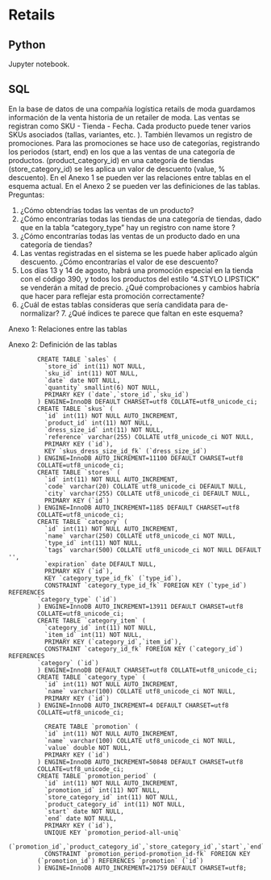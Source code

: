 # Retails

## Python 
Jupyter notebook.

## SQL

  En la base de datos de una compañía logística retails de moda guardamos información de la venta historia de un retailer de moda.
Las ventas se registran como SKU - Tienda - Fecha. Cada producto puede tener varios SKUs asociados (tallas, variantes, etc. ).
También llevamos un registro de promociones. Para las promociones se hace uso de categorías, registrando los periodos (start, end) en los que a las ventas de una categoría de productos. (product_category_id) en una categoría de tiendas (store_category_id) se les aplica un valor de descuento (value, % descuento).
En el Anexo 1 se pueden ver las relaciones entre tablas en el esquema actual. En el Anexo 2 se pueden ver las definiciones de las tablas.
Preguntas:
1. ¿Cómo obtendrías todas las ventas de un producto?
2. ¿Cómo encontrarías todas las tiendas de una categoría de tiendas, dado que en la tabla “category_type” hay un registro con name  ́store ́?
3. ¿Cómo encontrarías todas las ventas de un producto dado en una categoría de tiendas?
4. Las ventas registradas en el sistema se les puede haber aplicado algún descuento. ¿Cómo encontrarías el valor de ese descuento?
5. Los días 13 y 14 de agosto, habrá una promoción especial en la tienda con el código 390, y todos los productos del estilo “4.STYLO LIPSTICK” se venderán a mitad de precio. ¿Qué comprobaciones y cambios habría que hacer para reflejar esta promoción correctamente?
6. ¿Cuál de estas tablas consideras que sería candidata para de-normalizar? 7. ¿Qué índices te parece que faltan en este esquema?

  Anexo 1: Relaciones entre las tablas
 
  Anexo 2: Definición de las tablas
  
			CREATE TABLE `sales` (
			  `store_id` int(11) NOT NULL,
			  `sku_id` int(11) NOT NULL,
			  `date` date NOT NULL,
			  `quantity` smallint(6) NOT NULL,
			  PRIMARY KEY (`date`,`store_id`,`sku_id`)
			) ENGINE=InnoDB DEFAULT CHARSET=utf8 COLLATE=utf8_unicode_ci;
			CREATE TABLE `skus` (
			  `id` int(11) NOT NULL AUTO_INCREMENT,
			  `product_id` int(11) NOT NULL,
			  `dress_size_id` int(11) NOT NULL,
			  `reference` varchar(255) COLLATE utf8_unicode_ci NOT NULL,
			  PRIMARY KEY (`id`),
			  KEY `skus_dress_size_id_fk` (`dress_size_id`)
			) ENGINE=InnoDB AUTO_INCREMENT=11100 DEFAULT CHARSET=utf8
			COLLATE=utf8_unicode_ci;
			CREATE TABLE `stores` (
			  `id` int(11) NOT NULL AUTO_INCREMENT,
			  `code` varchar(20) COLLATE utf8_unicode_ci DEFAULT NULL,
			  `city` varchar(255) COLLATE utf8_unicode_ci DEFAULT NULL,
			  PRIMARY KEY (`id`)
			) ENGINE=InnoDB AUTO_INCREMENT=1185 DEFAULT CHARSET=utf8
			COLLATE=utf8_unicode_ci;
			CREATE TABLE `category` (
			  `id` int(11) NOT NULL AUTO_INCREMENT,
			  `name` varchar(250) COLLATE utf8_unicode_ci NOT NULL,
			  `type_id` int(11) NOT NULL,
			  `tags` varchar(500) COLLATE utf8_unicode_ci NOT NULL DEFAULT '',
			  `expiration` date DEFAULT NULL,
			  PRIMARY KEY (`id`),
			  KEY `category_type_id_fk` (`type_id`),
			  CONSTRAINT `category_type_id_fk` FOREIGN KEY (`type_id`) REFERENCES
			`category_type` (`id`)
			) ENGINE=InnoDB AUTO_INCREMENT=13911 DEFAULT CHARSET=utf8
			COLLATE=utf8_unicode_ci;
			CREATE TABLE `category_item` (
			  `category_id` int(11) NOT NULL,
			  `item_id` int(11) NOT NULL,
			  PRIMARY KEY (`category_id`,`item_id`),
			  CONSTRAINT `category_id_fk` FOREIGN KEY (`category_id`) REFERENCES
			`category` (`id`)
			) ENGINE=InnoDB DEFAULT CHARSET=utf8 COLLATE=utf8_unicode_ci;
			CREATE TABLE `category_type` (
			  `id` int(11) NOT NULL AUTO_INCREMENT,
			  `name` varchar(100) COLLATE utf8_unicode_ci NOT NULL,
			  PRIMARY KEY (`id`)
			) ENGINE=InnoDB AUTO_INCREMENT=4 DEFAULT CHARSET=utf8
			COLLATE=utf8_unicode_ci;
			
			  CREATE TABLE `promotion` (
			  `id` int(11) NOT NULL AUTO_INCREMENT,
			  `name` varchar(100) COLLATE utf8_unicode_ci NOT NULL,
			  `value` double NOT NULL,
			  PRIMARY KEY (`id`)
			) ENGINE=InnoDB AUTO_INCREMENT=50848 DEFAULT CHARSET=utf8
			COLLATE=utf8_unicode_ci;
			CREATE TABLE `promotion_period` (
			  `id` int(11) NOT NULL AUTO_INCREMENT,
			  `promotion_id` int(11) NOT NULL,
			  `store_category_id` int(11) NOT NULL,
			  `product_category_id` int(11) NOT NULL,
			  `start` date NOT NULL,
			  `end` date NOT NULL,
			  PRIMARY KEY (`id`),
			  UNIQUE KEY `promotion_period-all-uniq`
			(`promotion_id`,`product_category_id`,`store_category_id`,`start`,`end`),
			  CONSTRAINT `promotion_period-promotion_id-fk` FOREIGN KEY
			(`promotion_id`) REFERENCES `promotion` (`id`)
			) ENGINE=InnoDB AUTO_INCREMENT=21759 DEFAULT CHARSET=utf8;
